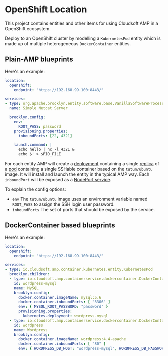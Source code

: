 # OpenShift Location

This project contains entities and other items for using Cloudsoft AMP in a OpenShift ecosystem.

Deploy to an OpenShift cluster by modelling a `KubernetesPod` entity which is made up of multiple heterogeneous `DockerContainer` entities.

## Plain-AMP blueprints

Here's an example:

```YAML
location:
  openshift:
    endpoint: "https://192.168.99.100:8443/"

services:
- type: org.apache.brooklyn.entity.software.base.VanillaSoftwareProcess
  name: Simple Netcat Server

  brooklyn.config:
    env:
      ROOT_PASS: password
    provisioning.properties:
      inboundPorts: [22, 4321]

    launch.command: |
      echo hello | nc -l 4321 &
      echo $! > $PID_FILE
```

For each entity AMP will create
a [deployment](http://kubernetes.io/docs/user-guide/deployments/)
containing a single [replica](http://kubernetes.io/docs/user-guide/replicasets/)
of a [pod](http://kubernetes.io/docs/user-guide/pods/) containing a single
SSHable container based on the `tutum/ubuntu` image. It will install and launch
the entity in the typical AMP way. Each `inboundPort` will be exposed as a
[NodePort service](http://kubernetes.io/docs/user-guide/services/#type-nodeport).

To explain the config options:
* `env` The `tutum/ubuntu` image uses an environment variable named `ROOT_PASS`
   to assign the SSH login user password.
* `inboundPorts` The set of ports that should be exposed by the service.


## DockerContainer based blueprints

Here's an example:


```YAML
location:
  openshift:
    endpoint: "https://192.168.99.100:8443/"

services:
- type: io.cloudsoft.amp.container.kubernetes.entity.KubernetesPod
  brooklyn.children:
  - type: io.cloudsoft.amp.containerservice.dockercontainer.DockerContainer
    id: wordpress-mysql
    name: MySQL
    brooklyn.config:
      docker.container.imageName: mysql:5.6
      docker.container.inboundPorts: [ "3306" ]
      env: { MYSQL_ROOT_PASSWORD: "password" }
      provisioning.properties:
        kubernetes.deployment: wordpress-mysql
  - type: io.cloudsoft.amp.containerservice.dockercontainer.DockerContainer
    id: wordpress
    name: Wordpress
    brooklyn.config:
      docker.container.imageName: wordpress:4.4-apache
      docker.container.inboundPorts: [ "80" ]
      env: { WORDPRESS_DB_HOST: "wordpress-mysql", WORDPRESS_DB_PASSWORD: "password" }
```
